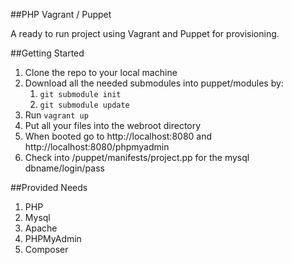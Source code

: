 ##PHP Vagrant / Puppet

A ready to run project using Vagrant and Puppet for provisioning.

##Getting Started

1. Clone the repo to your local machine
1. Download all the needed submodules into puppet/modules by:
	1. `git submodule init`
	1. `git submodule update`
1. Run `vagrant up`
1. Put all your files into the webroot directory
1. When booted go to http://localhost:8080 and http://localhost:8080/phpmyadmin
1. Check into /puppet/manifests/project.pp for the mysql dbname/login/pass

##Provided Needs

1. PHP
1. Mysql
1. Apache
1. PHPMyAdmin
1. Composer
